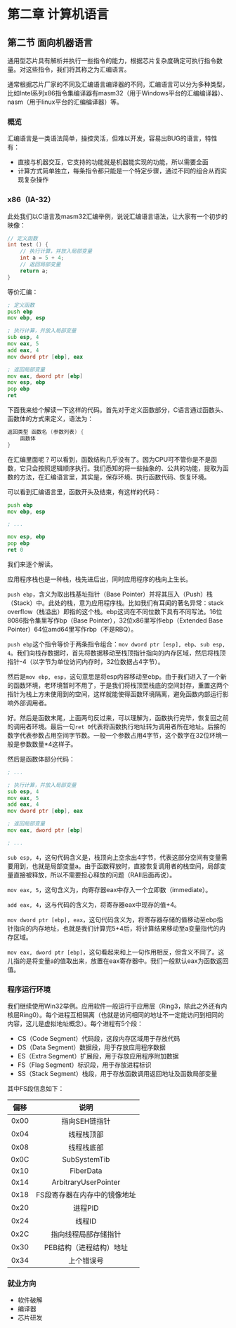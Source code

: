 # 第二章 计算机语言

## 第二节 面向机器语言

通用型芯片具有解析并执行一些指令的能力，根据芯片复杂度确定可执行指令数量。对这些指令，我们将其称之为汇编语言。

通常根据芯片厂家的不同及汇编语言编译器的不同，汇编语言可以分为多种类型，比如Intel系列x86指令集编译器有masm32（用于Windows平台的汇编编译器）、nasm（用于linux平台的汇编编译器）等。

### 概览

汇编语言是一类语法简单，操控灵活，但难以开发，容易出BUG的语言，特性有：

- 直接与机器交互，它支持的功能就是机器能实现的功能，所以需要全面
- 计算方式简单独立，每条指令都只能是一个特定步骤，通过不同的组合从而实现复杂操作

### x86（IA-32）

此处我们以C语言及masm32汇编举例，说说汇编语言语法，让大家有一个初步的映像：

```cpp
// 定义函数
int test () {
    // 执行计算，并放入局部变量
    int a = 5 + 4;
    // 返回局部变量
    return a;
}
```

等价汇编：

```asm
; 定义函数
push ebp
mov ebp, esp

; 执行计算，并放入局部变量
sub esp, 4
mov eax, 5
add eax, 4
mov dword ptr [ebp], eax

; 返回局部变量
mov eax, dword ptr [ebp]
mov esp, ebp
pop ebp
ret
```

下面我来给个解读一下这样的代码。首先对于定义函数部分，C语言通过函数头、函数体的方式来定义，语法为：

```cpp
返回类型 函数名 (参数列表) {
    函数体
}
```

在汇编里面呢？可以看到，函数结构几乎没有了。因为CPU可不管你是不是函数，它只会按照逻辑顺序执行。我们悉知的将一些抽象的、公共的功能，提取为函数的方法，在汇编语言里，其实是，保存环境、执行函数代码、恢复环境。

可以看到汇编语言里，函数开头及结束，有这样的代码：

```asm
push ebp
mov ebp, esp

; ...

mov esp, ebp
pop ebp
ret 0
```

我们来逐个解读。

应用程序栈也是一种栈，栈先进后出，同时应用程序的栈向上生长。

`push ebp`，含义为取出栈基址指针（Base Pointer）并将其压入（Push）栈（Stack）中。此处的栈，意为应用程序栈。比如我们有耳闻的著名异常：stack overflow（栈溢出）即指的这个栈。ebp这词在不同位数下具有不同写法。16位8086指令集里写作bp（Base Pointer），32位x86里写作ebp（Extended Base Pointer）64位amd64里写作rbp（不是RBQ）。

`push ebp`这个指令等价于两条指令组合：`mov dword ptr [esp], ebp`、`sub esp, 4`。我们向栈存数据时，首先将数据移动至栈顶指针指向的内存区域，然后将栈顶指针-4（以字节为单位访问内存时，32位数据占4字节）。

然后是`mov ebp, esp`，这句意思是将esp内容移动至ebp。由于我们进入了一个新的函数环境，老环境暂时不用了，于是我们将栈顶至栈底的空间封存，重置这两个指针为栈上方未使用到的空间，这样就能使得函数环境隔离，避免函数内部运行影响外部调用者。

好。然后是函数末尾，上面两句反过来，可以理解为，函数执行完毕，恢复回之前的调用者环境。最后一句`ret 0`代表将函数执行地址转为调用者所在地址。后接的数字代表参数占用空间字节数。一般一个参数占用4字节，这个数字在32位环境一般是参数数量*4这样子。

然后是函数体部分代码：

```asm
; ...

; 执行计算，并放入局部变量
sub esp, 4
mov eax, 5
add eax, 4
mov dword ptr [ebp], eax

; 返回局部变量
mov eax, dword ptr [ebp]

; ...
```

`sub esp, 4`，这句代码含义是，栈顶向上空余出4字节，代表这部分空间有变量需要用到，也就是局部变量a。由于函数释放时，直接恢复调用者的栈空间，局部变量直接被释放，所以不需要担心释放的问题（RAII后面再说）。

`mov eax, 5`，这句含义为，向寄存器eax中存入一个立即数（immediate）。

`add eax, 4`，这与代码的含义为，将寄存器eax中现存的值+4。

`mov dword ptr [ebp], eax`，这句代码含义为，将寄存器存储的值移动至ebp指针指向的内存地址，也就是我们计算完5+4后，将计算结果移动至a变量指代的内存区域。

`mov eax, dword ptr [ebp]`，这句看起来和上一句作用相反，但含义不同了。这儿指的是将变量a的值取出来，放置在eax寄存器中。我们一般默认eax为函数返回值。

### 程序运行环境

我们继续使用Win32举例。应用软件一般运行于应用层（Ring3，除此之外还有内核层Ring0）。每个进程互相隔离（也就是访问相同的地址不一定能访问到相同的内容，这儿是虚拟地址概念）。每个进程有5个段：

- CS（Code Segment）代码段，这段内存区域用于存放代码
- DS（Data Segment）数据段，用于存放应用程序数据
- ES（Extra Segment）扩展段，用于存放应用程序附加数据
- FS（Flag Segment）标识段，用于存放进程标识
- SS（Stack Segment）栈段，用于存放函数调用返回地址及函数局部变量

其中FS段信息如下：

| 偏移 | 说明 |
| :---: | :---: |
| 0x00 | 指向SEH链指针 |
| 0x04 | 线程栈顶部 |
| 0x08 | 线程栈底部 |
| 0x0C | SubSystemTib |
| 0x10 | FiberData |
| 0x14 | ArbitraryUserPointer |
| 0x18 | FS段寄存器在内存中的镜像地址 |
| 0x20 | 进程PID |
| 0x24 | 线程ID |
| 0x2C | 指向线程局部存储指针 |
| 0x30 | PEB结构（进程结构）地址 |
| 0x34 | 上个错误号 |

### 就业方向

- 软件破解
- 编译器
- 芯片研发
